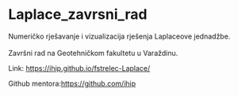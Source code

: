 # Laplace_zavrsni_rad
Numeričko rješavanje i vizualizacija rješenja Laplaceove jednadžbe.<br><br/>
Završni rad na Geotehničkom fakultetu u Varaždinu.


Link: https://ihip.github.io/fstrelec-Laplace/

Github mentora:https://github.com/ihip
